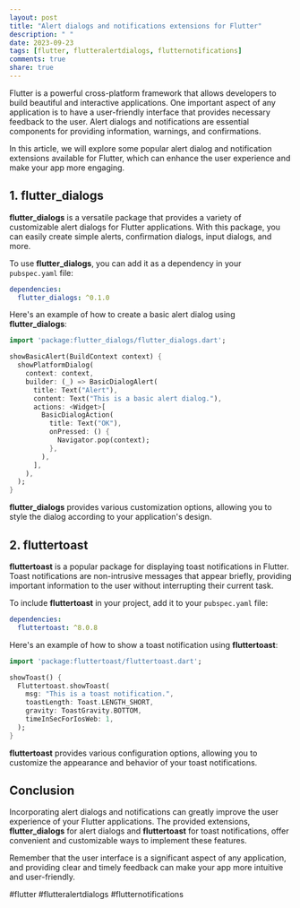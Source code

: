 ```yaml
---
layout: post
title: "Alert dialogs and notifications extensions for Flutter"
description: " "
date: 2023-09-23
tags: [flutter, flutteralertdialogs, flutternotifications]
comments: true
share: true
---
```


Flutter is a powerful cross-platform framework that allows developers to build beautiful and interactive applications. One important aspect of any application is to have a user-friendly interface that provides necessary feedback to the user. Alert dialogs and notifications are essential components for providing information, warnings, and confirmations.

In this article, we will explore some popular alert dialog and notification extensions available for Flutter, which can enhance the user experience and make your app more engaging.

## 1. flutter_dialogs

**flutter_dialogs** is a versatile package that provides a variety of customizable alert dialogs for Flutter applications. With this package, you can easily create simple alerts, confirmation dialogs, input dialogs, and more.

To use **flutter_dialogs**, you can add it as a dependency in your `pubspec.yaml` file:

```yaml
dependencies:
  flutter_dialogs: ^0.1.0
```

Here's an example of how to create a basic alert dialog using **flutter_dialogs**:

```dart
import 'package:flutter_dialogs/flutter_dialogs.dart';

showBasicAlert(BuildContext context) {
  showPlatformDialog(
    context: context,
    builder: (_) => BasicDialogAlert(
      title: Text("Alert"),
      content: Text("This is a basic alert dialog."),
      actions: <Widget>[
        BasicDialogAction(
          title: Text("OK"),
          onPressed: () {
            Navigator.pop(context);
          },
        ),
      ],
    ),
  );
}
```

**flutter_dialogs** provides various customization options, allowing you to style the dialog according to your application's design.

## 2. fluttertoast

**fluttertoast** is a popular package for displaying toast notifications in Flutter. Toast notifications are non-intrusive messages that appear briefly, providing important information to the user without interrupting their current task.

To include **fluttertoast** in your project, add it to your `pubspec.yaml` file:

```yaml
dependencies:
  fluttertoast: ^8.0.8
```

Here's an example of how to show a toast notification using **fluttertoast**:

```dart
import 'package:fluttertoast/fluttertoast.dart';

showToast() {
  Fluttertoast.showToast(
    msg: "This is a toast notification.",
    toastLength: Toast.LENGTH_SHORT,
    gravity: ToastGravity.BOTTOM,
    timeInSecForIosWeb: 1,
  );
}
```

**fluttertoast** provides various configuration options, allowing you to customize the appearance and behavior of your toast notifications.

## Conclusion

Incorporating alert dialogs and notifications can greatly improve the user experience of your Flutter applications. The provided extensions, **flutter_dialogs** for alert dialogs and **fluttertoast** for toast notifications, offer convenient and customizable ways to implement these features.

Remember that the user interface is a significant aspect of any application, and providing clear and timely feedback can make your app more intuitive and user-friendly.

#flutter #flutteralertdialogs #flutternotifications